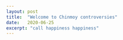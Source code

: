 ```yaml
---
layout: post
title:  "Welcome to Chinmoy controversies"
date:   2020-06-25
excerpt: "call happiness happiness"
---
```


